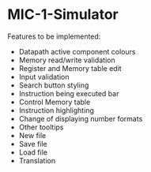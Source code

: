# MIC-1-Simulator

Features to be implemented:
- Datapath active component colours
- Memory read/write validation
- Register and Memory table edit
- Input validation
- Search button styling
- Instruction being executed bar
- Control Memory table
- Instruction highlighting
- Change of displaying number formats
- Other tooltips
- New file
- Save file
- Load file
- Translation
